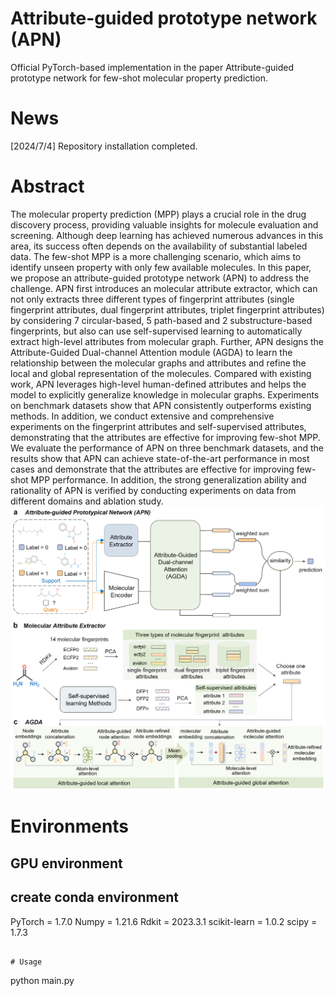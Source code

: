 # Attribute-guided prototype network (APN)
Official PyTorch-based implementation in the paper Attribute-guided prototype network for few-shot molecular property prediction.

# News
[2024/7/4] Repository installation completed.

# Abstract
The molecular property prediction (MPP) plays a crucial role in the drug discovery process, providing valuable insights for molecule evaluation and screening. Although deep learning has achieved numerous advances in this area, its success often depends on the availability of substantial labeled data. The few-shot MPP is a more challenging scenario, which aims to identify unseen property with only few available molecules. In this paper, we propose an attribute-guided prototype network (APN) to address the challenge. APN first introduces an molecular attribute extractor, which can not only extracts three different types of fingerprint attributes (single fingerprint attributes, dual fingerprint attributes, triplet fingerprint attributes) by considering 7 circular-based, 5 path-based and 2 substructure-based fingerprints, but also can use self-supervised learning to automatically extract high-level attributes from molecular graph. Further, APN designs the Attribute-Guided Dual-channel Attention module (AGDA) to learn the relationship between the molecular graphs and attributes and refine the local and global representation of the molecules. Compared with existing work, APN leverages high-level human-defined attributes and helps the model to explicitly generalize knowledge in molecular graphs. Experiments on benchmark datasets show that APN consistently outperforms existing methods. In addition, we conduct extensive and comprehensive experiments on the fingerprint attributes and self-supervised attributes, demonstrating that the attributes are effective for improving few-shot MPP. We evaluate the performance of APN on three benchmark datasets, and the results show that APN can achieve state-of-the-art performance in most cases and demonstrate that the attributes are effective for improving few-shot MPP performance. In addition, the strong generalization ability and rationality of APN is verified by conducting experiments on data from different domains and ablation study.
![image](https://github.com/hou29/few-shot-MPP/blob/main/APN.png)

# Environments
## GPU environment

## create conda environment
PyTorch = 1.7.0
Numpy = 1.21.6
Rdkit = 2023.3.1
scikit-learn = 1.0.2
scipy = 1.7.3

```

# Usage
```
python main.py
```

